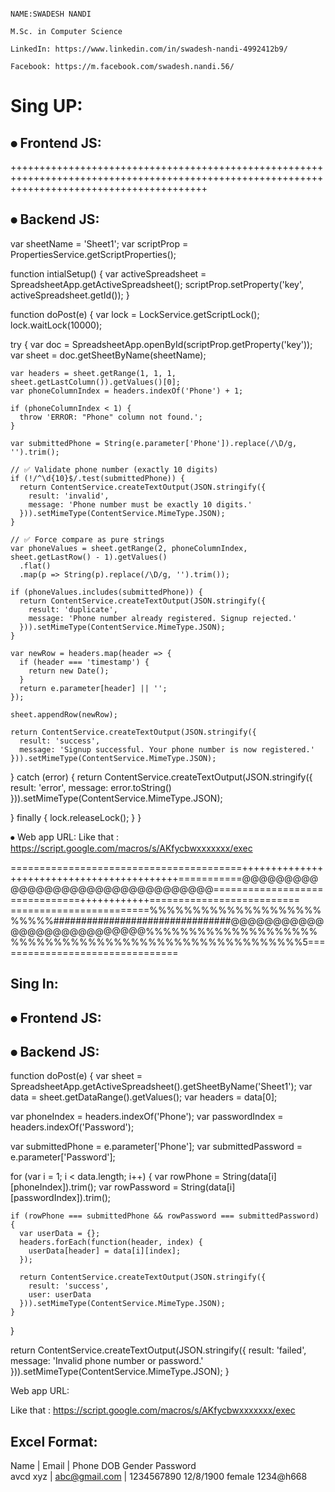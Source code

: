                                                                 				                    NAME:SWADESH NANDI						     	        
                                                                                        M.Sc. in Computer Science 
                                                                			LinkedIn: https://www.linkedin.com/in/swadesh-nandi-4992412b9/
                                                                			     Facebook: https://m.facebook.com/swadesh.nandi.56/  


Sing UP:
=================================

⦁	Frontend JS:
-------------------------------
<script>
        const scriptURL = 'Enter_your_url';  // 🔗 Replace with your Web App URL
        const form = document.forms['google-sheet'];
        const message = document.getElementById('success-message');
        const submitButton = document.querySelector('.submit-btn');

        // Sanitize user inputs
        function sanitizeInput(input) {
            return input ? input.toString().replace(/</g, "&lt;").replace(/>/g, "&gt;") : "";
        }

        form.addEventListener('submit', e => {
            e.preventDefault();
            submitButton.disabled = true;
            submitButton.querySelector('.submit-text').classList.add('hidden');
            submitButton.querySelector('svg').classList.remove('hidden');

            const formData = new FormData(form);
            formData.set('Name', sanitizeInput(formData.get('Name')));

            fetch(scriptURL, { method: 'POST', body: formData })
                .then(response => response.json())
                .then(data => {
                    if (data.result === "success") {
						alert("✅signing up! successfully done");
                        message.textContent = "✅signing up! successfully done.wellcome to the computer Science department";
                        message.classList.remove('hidden', 'text-red-600');
                        message.classList.add('text-green-600');
                        form.reset();
						window.location.href = "Login.html";
                    } else if (data.result === "duplicate") {
						alert("Phone number already registered.");
                        message.textContent = "⚠️ Phone number already registered.";
                        message.classList.remove('hidden', 'text-green-600');
                        message.classList.add('text-red-600');
						window.location.href = "Login.html";
                    } else if (data.result === "invalid") {
						alert("Invalid input.");
                        message.textContent = "⚠️ " + data.message || "Invalid input.";
                        message.classList.remove('hidden', 'text-green-600');
                        message.classList.add('text-red-600');
                    } else {
                        message.textContent = "⚠️ Error: " + (data.message || "Please try again.");
                        message.classList.remove('hidden', 'text-green-600');
                        message.classList.add('text-red-600');
                    }
                })
                .catch(error => {
                    console.error('Full error:', error);
                    message.textContent = "❌ Server error. Please try again later.";
                    message.classList.remove('hidden', 'text-green-600');
                    message.classList.add('text-red-600');
                })
                .finally(() => {
                    submitButton.disabled = false;
                    submitButton.querySelector('.submit-text').classList.remove('hidden');
                    submitButton.querySelector('svg').classList.add('hidden');
                });
        });
    </script>

++++++++++++++++++++++++++++++++++++++++++++++++++++++++++++++++++++++++++++++++++++++++++++++++++++++++++++++++++++++++++++++++++++++++++++++

⦁	Backend JS:
----------------------------
var sheetName = 'Sheet1';
var scriptProp = PropertiesService.getScriptProperties();

function intialSetup() {
  var activeSpreadsheet = SpreadsheetApp.getActiveSpreadsheet();
  scriptProp.setProperty('key', activeSpreadsheet.getId());
}

function doPost(e) {
  var lock = LockService.getScriptLock();
  lock.waitLock(10000);

  try {
    var doc = SpreadsheetApp.openById(scriptProp.getProperty('key'));
    var sheet = doc.getSheetByName(sheetName);

    var headers = sheet.getRange(1, 1, 1, sheet.getLastColumn()).getValues()[0];
    var phoneColumnIndex = headers.indexOf('Phone') + 1;

    if (phoneColumnIndex < 1) {
      throw 'ERROR: "Phone" column not found.';
    }

    var submittedPhone = String(e.parameter['Phone']).replace(/\D/g, '').trim();

    // ✅ Validate phone number (exactly 10 digits)
    if (!/^\d{10}$/.test(submittedPhone)) {
      return ContentService.createTextOutput(JSON.stringify({
        result: 'invalid',
        message: 'Phone number must be exactly 10 digits.'
      })).setMimeType(ContentService.MimeType.JSON);
    }

    // ✅ Force compare as pure strings
    var phoneValues = sheet.getRange(2, phoneColumnIndex, sheet.getLastRow() - 1).getValues()
      .flat()
      .map(p => String(p).replace(/\D/g, '').trim());

    if (phoneValues.includes(submittedPhone)) {
      return ContentService.createTextOutput(JSON.stringify({
        result: 'duplicate',
        message: 'Phone number already registered. Signup rejected.'
      })).setMimeType(ContentService.MimeType.JSON);
    }

    var newRow = headers.map(header => {
      if (header === 'timestamp') {
        return new Date();
      }
      return e.parameter[header] || '';
    });

    sheet.appendRow(newRow);

    return ContentService.createTextOutput(JSON.stringify({
      result: 'success',
      message: 'Signup successful. Your phone number is now registered.'
    })).setMimeType(ContentService.MimeType.JSON);

  } catch (error) {
    return ContentService.createTextOutput(JSON.stringify({
      result: 'error',
      message: error.toString()
    })).setMimeType(ContentService.MimeType.JSON);

  } finally {
    lock.releaseLock();
  }
}

⦁	Web app URL:
Like that : https://script.google.com/macros/s/AKfycbwxxxxxxx/exec


========================================+++++++++++++++++++++++++++++++++++++++++++===========@@@@@@@@@@@@@@@@@@@@@@@@@@@@@@@@@===============================++++++++++++==========================
========================%%%%%%%%%%%%%%%%%%%%%%%%%################################@@@@@@@@@@@@@@@@@@@@@@@@@@@%%%%%%%%%%%%%%%%%%%%%%%%%%%%%%%%%%%%%%%%%%%%%%%%%%%%%%5================================

Sing In:
-----------------------
⦁	Frontend JS:
----------------------------------
<script>
        const scriptURL = 'Enter_your_url';  // 🔗 Replace with your login backend URL
        const form = document.forms['login-form'];
        const message = document.getElementById('login-message');
        const loginButton = document.querySelector('.login-btn');

        form.addEventListener('submit', e => {
            e.preventDefault();
            loginButton.disabled = true;
            message.classList.add('hidden');

            fetch(scriptURL, { method: 'POST', body: new FormData(form) })
                .then(response => response.json())
                .then(data => {
                    if (data.result === "success") {
                        message.textContent = "✅ Login successful! Welcome.";
                        message.classList.remove('hidden', 'text-red-600');
                        message.classList.add('text-green-600');
                        form.reset();
						window.location.href = "user.html";
						
						
						
                    } else {
						alert("Invalid input.");
                        message.textContent = "❌ Invalid phone number or password.";
                        message.classList.remove('hidden', 'text-green-600');
                        message.classList.add('text-red-600');
                    }
                    loginButton.disabled = false;
                })
                .catch(error => {
                    console.error('Error!', error.message);
                    message.textContent = "❌ Login failed. Try again.";
                    message.classList.remove('hidden', 'text-green-600');
                    message.classList.add('text-red-600');
                    loginButton.disabled = false;
                });
        });
    </script>


⦁	Backend JS:
----------------------------
function doPost(e) {
  var sheet = SpreadsheetApp.getActiveSpreadsheet().getSheetByName('Sheet1');
  var data = sheet.getDataRange().getValues();
  var headers = data[0];

  var phoneIndex = headers.indexOf('Phone');
  var passwordIndex = headers.indexOf('Password');

  var submittedPhone = e.parameter['Phone'];
  var submittedPassword = e.parameter['Password'];

  for (var i = 1; i < data.length; i++) {
    var rowPhone = String(data[i][phoneIndex]).trim();
    var rowPassword = String(data[i][passwordIndex]).trim();

    if (rowPhone === submittedPhone && rowPassword === submittedPassword) {
      var userData = {};
      headers.forEach(function(header, index) {
        userData[header] = data[i][index];
      });

      return ContentService.createTextOutput(JSON.stringify({
        result: 'success',
        user: userData
      })).setMimeType(ContentService.MimeType.JSON);
    }
  }

  return ContentService.createTextOutput(JSON.stringify({
    result: 'failed',
    message: 'Invalid phone number or password.'
  })).setMimeType(ContentService.MimeType.JSON);
}

Web app URL:

Like that : https://script.google.com/macros/s/AKfycbwxxxxxxx/exec

Excel Format:
-------------------
Name	   |	  Email	      |	Phone		      DOB	       Gender     Password														
avcd xyz |	abc@gmail.com |	1234567890	12/8/1900  	 female	    1234@h668																				

